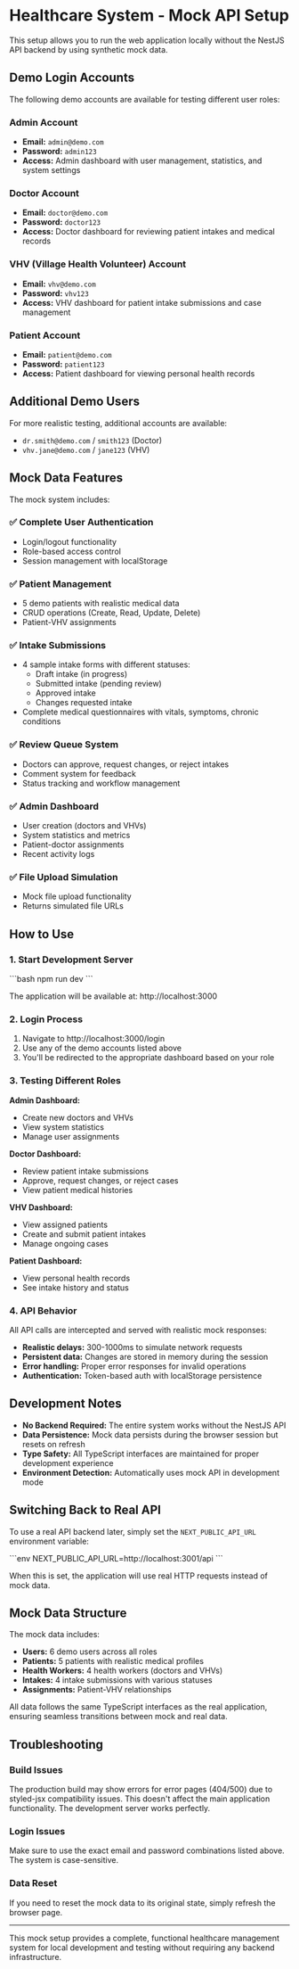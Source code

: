 # Healthcare System - Mock API Setup

This setup allows you to run the web application locally without the NestJS API backend by using synthetic mock data.

## Demo Login Accounts

The following demo accounts are available for testing different user roles:

### Admin Account
- **Email:** `admin@demo.com`
- **Password:** `admin123`
- **Access:** Admin dashboard with user management, statistics, and system settings

### Doctor Account  
- **Email:** `doctor@demo.com`
- **Password:** `doctor123`
- **Access:** Doctor dashboard for reviewing patient intakes and medical records

### VHV (Village Health Volunteer) Account
- **Email:** `vhv@demo.com`
- **Password:** `vhv123`
- **Access:** VHV dashboard for patient intake submissions and case management

### Patient Account
- **Email:** `patient@demo.com`
- **Password:** `patient123`
- **Access:** Patient dashboard for viewing personal health records

## Additional Demo Users

For more realistic testing, additional accounts are available:
- `dr.smith@demo.com` / `smith123` (Doctor)
- `vhv.jane@demo.com` / `jane123` (VHV)

## Mock Data Features

The mock system includes:

### ✅ Complete User Authentication
- Login/logout functionality
- Role-based access control
- Session management with localStorage

### ✅ Patient Management
- 5 demo patients with realistic medical data
- CRUD operations (Create, Read, Update, Delete)
- Patient-VHV assignments

### ✅ Intake Submissions
- 4 sample intake forms with different statuses:
  - Draft intake (in progress)
  - Submitted intake (pending review)
  - Approved intake
  - Changes requested intake
- Complete medical questionnaires with vitals, symptoms, chronic conditions

### ✅ Review Queue System
- Doctors can approve, request changes, or reject intakes
- Comment system for feedback
- Status tracking and workflow management

### ✅ Admin Dashboard
- User creation (doctors and VHVs)
- System statistics and metrics
- Patient-doctor assignments
- Recent activity logs

### ✅ File Upload Simulation
- Mock file upload functionality
- Returns simulated file URLs

## How to Use

### 1. Start Development Server
\`\`\`bash
npm run dev
\`\`\`

The application will be available at: http://localhost:3000

### 2. Login Process
1. Navigate to http://localhost:3000/login
2. Use any of the demo accounts listed above
3. You'll be redirected to the appropriate dashboard based on your role

### 3. Testing Different Roles

**Admin Dashboard:**
- Create new doctors and VHVs
- View system statistics
- Manage user assignments

**Doctor Dashboard:**
- Review patient intake submissions
- Approve, request changes, or reject cases
- View patient medical histories

**VHV Dashboard:**
- View assigned patients
- Create and submit patient intakes
- Manage ongoing cases

**Patient Dashboard:**
- View personal health records
- See intake history and status

### 4. API Behavior

All API calls are intercepted and served with realistic mock responses:
- **Realistic delays:** 300-1000ms to simulate network requests
- **Persistent data:** Changes are stored in memory during the session
- **Error handling:** Proper error responses for invalid operations
- **Authentication:** Token-based auth with localStorage persistence

## Development Notes

- **No Backend Required:** The entire system works without the NestJS API
- **Data Persistence:** Mock data persists during the browser session but resets on refresh
- **Type Safety:** All TypeScript interfaces are maintained for proper development experience
- **Environment Detection:** Automatically uses mock API in development mode

## Switching Back to Real API

To use a real API backend later, simply set the `NEXT_PUBLIC_API_URL` environment variable:

\`\`\`env
NEXT_PUBLIC_API_URL=http://localhost:3001/api
\`\`\`

When this is set, the application will use real HTTP requests instead of mock data.

## Mock Data Structure

The mock data includes:
- **Users:** 6 demo users across all roles
- **Patients:** 5 patients with realistic medical profiles
- **Health Workers:** 4 health workers (doctors and VHVs)
- **Intakes:** 4 intake submissions with various statuses
- **Assignments:** Patient-VHV relationships

All data follows the same TypeScript interfaces as the real application, ensuring seamless transitions between mock and real data.

## Troubleshooting

### Build Issues
The production build may show errors for error pages (404/500) due to styled-jsx compatibility issues. This doesn't affect the main application functionality. The development server works perfectly.

### Login Issues
Make sure to use the exact email and password combinations listed above. The system is case-sensitive.

### Data Reset
If you need to reset the mock data to its original state, simply refresh the browser page.

---

This mock setup provides a complete, functional healthcare management system for local development and testing without requiring any backend infrastructure.
